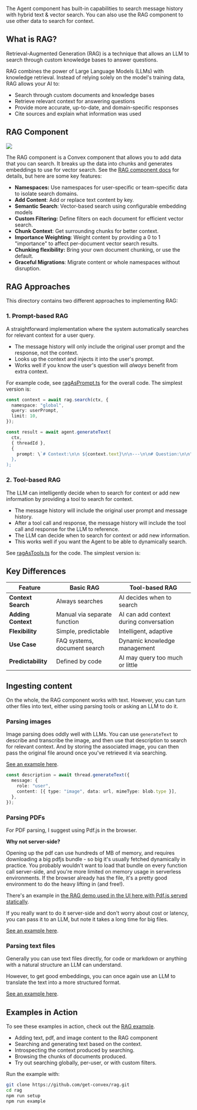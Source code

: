 The Agent component has built-in capabilities to search message history with hybrid text & vector search. You can also use the RAG component to use other data to search for context.

## What is RAG?

Retrieval-Augmented Generation (RAG) is a technique that allows an LLM to search through custom knowledge bases to answer questions.

RAG combines the power of Large Language Models (LLMs) with knowledge retrieval. Instead of relying solely on the model's training data, RAG allows your AI to:

- Search through custom documents and knowledge bases
- Retrieve relevant context for answering questions
- Provide more accurate, up-to-date, and domain-specific responses
- Cite sources and explain what information was used

## RAG Component

![](https://www.youtube.com/watch?v=dGmtAmdAaFs)

The RAG component is a Convex component that allows you to add data that you can search. It breaks up the data into chunks and generates embeddings to use for vector search. See the [RAG component docs](https://convex.dev/components/rag) for details, but here are some key features:

- **Namespaces:** Use namespaces for user-specific or team-specific data to isolate search domains.
- **Add Content**: Add or replace text content by key.
- **Semantic Search**: Vector-based search using configurable embedding models
- **Custom Filtering:** Define filters on each document for efficient vector search.
- **Chunk Context**: Get surrounding chunks for better context.
- **Importance Weighting**: Weight content by providing a 0 to 1 "importance" to affect per-document vector search results.
- **Chunking flexibility:** Bring your own document chunking, or use the default.
- **Graceful Migrations**: Migrate content or whole namespaces without disruption.

## RAG Approaches

This directory contains two different approaches to implementing RAG:

### 1\. Prompt-based RAG

A straightforward implementation where the system automatically searches for relevant context for a user query.

- The message history will only include the original user prompt and the response, not the context.
- Looks up the context and injects it into the user's prompt.
- Works well if you know the user's question will *always* benefit from extra context.

For example code, see [ragAsPrompt.ts](https://github.com/get-convex/agent/blob/main/example/convex/rag/ragAsPrompt.ts) for the overall code. The simplest version is:

```ts
const context = await rag.search(ctx, {
  namespace: "global",
  query: userPrompt,
  limit: 10,
});

const result = await agent.generateText(
  ctx,
  { threadId },
  {
    prompt: \`# Context:\n\n ${context.text}\n\n---\n\n# Question:\n\n"""${userPrompt}\n"""\`,
  },
);
```

### 2\. Tool-based RAG

The LLM can intelligently decide when to search for context or add new information by providing a tool to search for context.

- The message history will include the original user prompt and message history.
- After a tool call and response, the message history will include the tool call and response for the LLM to reference.
- The LLM can decide when to search for context or add new information.
- This works well if you want the Agent to be able to dynamically search.

See [ragAsTools.ts](https://github.com/get-convex/agent/blob/main/example/convex/rag/ragAsTools.ts) for the code. The simplest version is:

## Key Differences

| Feature | Basic RAG | Tool-based RAG |
| --- | --- | --- |
| **Context Search** | Always searches | AI decides when to search |
| **Adding Context** | Manual via separate function | AI can add context during conversation |
| **Flexibility** | Simple, predictable | Intelligent, adaptive |
| **Use Case** | FAQ systems, document search | Dynamic knowledge management |
| **Predictability** | Defined by code | AI may query too much or little |

## Ingesting content

On the whole, the RAG component works with text. However, you can turn other files into text, either using parsing tools or asking an LLM to do it.

### Parsing images

Image parsing does oddly well with LLMs. You can use `generateText` to describe and transcribe the image, and then use that description to search for relevant context. And by storing the associated image, you can then pass the original file around once you've retrieved it via searching.

[See an example here](https://github.com/get-convex/rag/blob/main/example/convex/getText.ts#L28-L42).

```ts
const description = await thread.generateText({
  message: {
    role: "user",
    content: [{ type: "image", data: url, mimeType: blob.type }],
  },
});
```

### Parsing PDFs

For PDF parsing, I suggest using Pdf.js in the browser.

**Why not server-side?**

Opening up the pdf can use hundreds of MB of memory, and requires downloading a big pdfjs bundle - so big it's usually fetched dynamically in practice. You probably wouldn't want to load that bundle on every function call server-side, and you're more limited on memory usage in serverless environments. If the browser already has the file, it's a pretty good environment to do the heavy lifting in (and free!).

There's an example in [the RAG demo](https://github.com/get-convex/rag/blob/main/example/src/pdfUtils.ts#L14),[used in the UI here](https://github.com/get-convex/rag/blob/main/example/src/components/UploadSection.tsx#L51),[with Pdf.js served statically](https://github.com/get-convex/rag/blob/main/example/public/pdf-worker/).

If you really want to do it server-side and don't worry about cost or latency, you can pass it to an LLM, but note it takes a long time for big files.

[See an example here](https://github.com/get-convex/rag/blob/main/example/convex/getText.ts#L50-L65).

### Parsing text files

Generally you can use text files directly, for code or markdown or anything with a natural structure an LLM can understand.

However, to get good embeddings, you can once again use an LLM to translate the text into a more structured format.

[See an example here](https://github.com/get-convex/rag/blob/main/example/convex/getText.ts#L68-L89).

## Examples in Action

To see these examples in action, check out the [RAG example](https://github.com/get-convex/rag/blob/main/example/convex/example.ts).

- Adding text, pdf, and image content to the RAG component
- Searching and generating text based on the context.
- Introspecting the context produced by searching.
- Browsing the chunks of documents produced.
- Try out searching globally, per-user, or with custom filters.

Run the example with:

```bash
git clone https://github.com/get-convex/rag.git
cd rag
npm run setup
npm run example
```